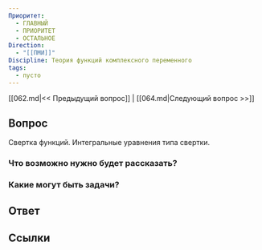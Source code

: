 ```yaml
---
Приоритет:
  - ГЛАВНЫЙ
  - ПРИОРИТЕТ
  - ОСТАЛЬНОЕ
Direction:
  - "[[ПМИ]]" 
Discipline: Теория функций комплексного переменного 
tags:
  - пусто
---
```

[[062.md|<< Предыдущий вопрос]] | [[064.md|Следующий вопрос >>]]
## Вопрос

Свертка функций. Интегральные уравнения типа свертки.

### Что возможно нужно будет рассказать?

### Какие могут быть задачи?

## Ответ

## Ссылки
